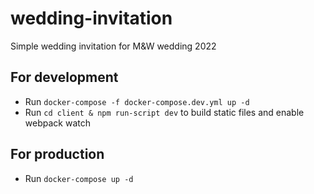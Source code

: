 # wedding-invitation
Simple wedding invitation for M&amp;W wedding 2022

## For development
- Run `docker-compose -f docker-compose.dev.yml up -d`
- Run `cd client & npm run-script dev` to build static files and enable webpack watch

## For production
- Run `docker-compose up -d`
